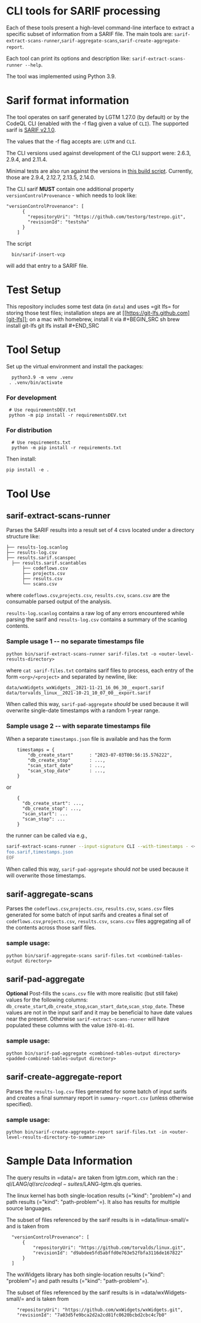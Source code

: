 # CLI tools for SARIF processing 

  Each of these tools present a high-level command-line interface to extract a
  specific subset of information from a SARIF file. The main tools are: `sarif-extract-scans-runner`,`sarif-aggregate-scans`,`sarif-create-aggregate-report`. 
  
  Each tool can print its options and description like: `sarif-extract-scans-runner --help`.

  The tool was implemented using Python 3.9.

# Sarif format information

  The tool operates on sarif generated by LGTM 1.27.0 (by default) or by the CodeQL CLI (enabled with the -f flag given a value of `CLI`). The supported sarif is [SARIF v2.1.0](https://docs.oasis-open.org/sarif/sarif/v2.1.0/csprd01/sarif-v2.1.0-csprd01.html).

  The values that the -f flag accepts are: `LGTM` and `CLI`.

  The CLI versions used against development of the CLI support were: 2.6.3, 2.9.4, and 2.11.4.

  Minimal tests are also run against the versions in
  [this build script](./build-multiple-codeql-versions.sh).  Currently, those are
  2.9.4, 2.12.7, 2.13.5, 2.14.0.

  The CLI sarif **MUST** contain one additional property `versionControlProvenance` - which needs to look like:
  ```
  "versionControlProvenance": [
        {
          "repositoryUri": "https://github.com/testorg/testrepo.git",
          "revisionId": "testsha"
        }
      ]
  ```

  The script 

      bin/sarif-insert-vcp

  will add that entry to a SARIF file.

# Test Setup
  This repository includes some test data (in `data`) and uses =git lfs= for storing those test files; installation steps are at
  [[https://git-lfs.github.com][git-lfs]]; on a mac with homebrew, install it via
  #+BEGIN_SRC sh
    brew install git-lfs
    git lfs install
  #+END_SRC

# Tool Setup
Set up the virtual environment and install the packages:
 ```
   python3.9 -m venv .venv
  . .venv/bin/activate
  ```

  ### For development
 ```
  # Use requirementsDEV.txt 
  python -m pip install -r requirementsDEV.txt
  ```

  ### For distribution
  ```
    # Use requirements.txt 
    python -m pip install -r requirements.txt
   ```

  Then install:
  ```
  pip install -e .
  ```

# Tool Use

## sarif-extract-scans-runner
   Parses the SARIF results into a result set of 4 csvs located under a directory structure like: 
  ```
  ├── results-log.scanlog
  ├── results-log.csv
  ├── results.sarif.scanspec
    ├── results.sarif.scantables
        ├── codeflows.csv
        ├── projects.csv
        ├── results.csv
        └── scans.csv
  ```

  where `codeflows.csv`,`projects.csv`, `results.csv`, `scans.csv` are the consumable parsed output of the analysis. 
  
  `results-log.scanlog` contains a raw log of any errors encountered while parsing the sarif and `results-log.csv` contains a summary of the scanlog contents.

### Sample usage 1 -- no separate timestamps file
  ```
  python bin/sarif-extract-scans-runner sarif-files.txt -o <outer-level-results-directory>
  ```

  where `cat sarif-files.txt` contains sarif files to process, each entry of the form `<org>/<project>` and separated by newline, like:
  ```
  data/wxWidgets_wxWidgets__2021-11-21_16_06_30__export.sarif
  data/torvalds_linux__2021-10-21_10_07_00__export.sarif
  ```


   When called this way, `sarif-pad-aggregate` *should* be used because it
   will overwrite single-date timestamps with a random 1-year range.

### Sample usage 2 -- with separate timestamps file
When a separate `timestamps.json` file is available and has the form
    
        timestamps = {
            "db_create_start"      : "2023-07-03T00:56:15.576222",
            "db_create_stop"       : ...,
            "scan_start_date"      : ...,
            "scan_stop_date"       : ..., 
        }
        
or

        {
          "db_create_start": ...,
          "db_create_stop": ...,
          "scan_start": ...
          "scan_stop": ...
        }
   
the runner can be called via e.g.,

```sh
sarif-extract-scans-runner --input-signature CLI --with-timestamps - <<EOF
foo.sarif,timestamps.json
EOF
```
   When called this way, `sarif-pad-aggregate` should *not* be used because it
   will overwrite those timestamps.

## sarif-aggregate-scans
  Parses the `codeflows.csv`,`projects.csv`, `results.csv`, `scans.csv` files generated for some batch of input sarifs and creates a final set of `codeflows.csv`,`projects.csv`, `results.csv`, `scans.csv` files aggregating all of the contents across those sarif files.

  ### sample usage:
  ```
  python bin/sarif-aggregate-scans sarif-files.txt <combined-tables-output directory>
  ```

## sarif-pad-aggregate
  **Optional** Post-fills the `scans.csv` file with more realisitic (but still fake) values for the following columns: `db_create_start`,`db_create_stop`,`scan_start_date`,`scan_stop_date`. These values are not in the input sarif and it may be beneficial to have date values near the present. Otherwise `sarif-extract-scans-runner` will have populated these columns with the value `1970-01-01`.

### sample usage:
  ```
  python bin/sarif-pad-aggregate <combined-tables-output directory> <padded-combined-tables-output directory>
  ```

## sarif-create-aggregate-report
  Parses the `results-log.csv` files generated for some batch of input sarifs and creates a final summary report in `summary-report.csv` (unless otherwise specified).

  ### sample usage:
  ```
  python bin/sarif-create-aggregate-report sarif-files.txt -in <outer-level-results-directory-to-summarize>
  ```

# Sample Data Information
  The query results in =data/= are taken from lgtm.com, which ran the
  : ql/$LANG/ql/src/codeql-suites/$LANG-lgtm.qls
  queries.

  The linux kernel has both single-location results (="kind": "problem"=) and path
  results (="kind": "path-problem"=).  It also has results for multiple source
  languages.

  The subset of files referenced by the sarif results is in =data/linux-small/=
  and is taken from 
  ```
    "versionControlProvenance": [
        {
            "repositoryUri": "https://github.com/torvalds/linux.git",
            "revisionId": "d9abdee5fd5abffd0e763e52fbfa3116de167822"
        }
    ]
  ```

  The wxWidgets library has both single-location results (="kind": "problem"=) and path
  results (="kind": "path-problem"=). 

  The subset of files referenced by the sarif results is in =data/wxWidgets-small/=
  and is taken from 

```
    "repositoryUri": "https://github.com/wxWidgets/wxWidgets.git",
    "revisionId": "7a03d5fe9bca2d2a2cd81fc0620bcbd2cbc4c7b0"
 ```

